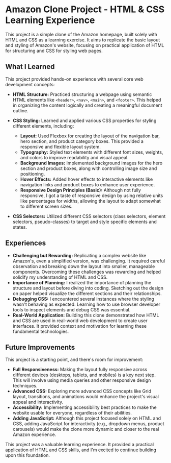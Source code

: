 # Amazon Clone Project - HTML & CSS Learning Experience

This project is a simple clone of the Amazon homepage, built solely with HTML and CSS as a learning exercise.  It aims to replicate the basic layout and styling of Amazon's website, focusing on practical application of HTML for structuring and CSS for styling web pages.

## What I Learned

This project provided hands-on experience with several core web development concepts:

* **HTML Structure:**  Practiced structuring a webpage using semantic HTML elements like `<header>`, `<nav>`, `<main>`, and `<footer>`. This helped in organizing the content logically and creating a meaningful document outline.
* **CSS Styling:**  Learned and applied various CSS properties for styling different elements, including:
    * **Layout:** Used Flexbox for creating the layout of the navigation bar, hero section, and product category boxes. This provided a responsive and flexible layout system.
    * **Typography:**  Styled text elements with different font sizes, weights, and colors to improve readability and visual appeal.
    * **Background Images:** Implemented background images for the hero section and product boxes, along with controlling image size and positioning.
    * **Hover Effects:**  Added hover effects to interactive elements like navigation links and product boxes to enhance user experience.
    * **Responsive Design Principles (Basic):** Although not fully responsive, I got a taste of responsive design by using relative units like percentages for widths, allowing the layout to adapt somewhat to different screen sizes.

* **CSS Selectors:** Utilized different CSS selectors (class selectors, element selectors, pseudo-classes) to target and style specific elements and states.


## Experiences

* **Challenging but Rewarding:**  Replicating a complex website like Amazon's, even a simplified version, was challenging.  It required careful observation and breaking down the layout into smaller, manageable components. Overcoming these challenges was rewarding and helped solidify my understanding of HTML and CSS.
* **Importance of Planning:**  I realized the importance of planning the structure and layout before diving into coding.  Sketching out the design on paper helped visualize the different sections and their relationships.
* **Debugging CSS:** I encountered several instances where the styling wasn't behaving as expected. Learning how to use browser developer tools to inspect elements and debug CSS was essential.
* **Real-World Application:** Building this clone demonstrated how HTML and CSS are used in real-world web development to create user interfaces.  It provided context and motivation for learning these fundamental technologies.

## Future Improvements

This project is a starting point, and there's room for improvement:

* **Full Responsiveness:**  Making the layout fully responsive across different devices (desktops, tablets, and mobiles) is a key next step. This will involve using media queries and other responsive design techniques.
* **Advanced CSS:** Exploring more advanced CSS concepts like Grid layout, transitions, and animations would enhance the project's visual appeal and interactivity.
* **Accessibility:**  Implementing accessibility best practices to make the website usable for everyone, regardless of their abilities.
* **Adding JavaScript:** Although this project focused solely on HTML and CSS, adding JavaScript for interactivity (e.g., dropdown menus, product carousels) would make the clone more dynamic and closer to the real Amazon experience.


This project was a valuable learning experience. It provided a practical application of HTML and CSS skills, and I'm excited to continue building upon this foundation.
